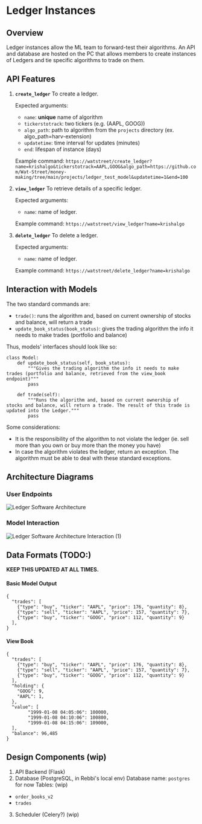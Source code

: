 # Ledger Instances

## Overview
Ledger instances allow the ML team to forward-test their algorithms. An API and database are hosted on the PC that allows members to create instances of Ledgers and tie specific algorithms to trade on them.

## API Features
1. **`create_ledger`**
    To create a ledger.

    Expected arguments:
    - `name`: **unique** name of algorithm
    - `tickerstotrack`: two tickers (e.g. (AAPL, GOOG))
    - `algo_path`: path to algorithm from the `projects` directory (ex. algo_path=harv-extension)
    - `updatetime`: time interval for updates (minutes)
    - `end`: lifespan of instance (days)

    Example command: `https://watstreet/create_ledger?name=krishalgo&tickerstotrack=AAPL,GOOG&algo_path=https://github.com/Wat-Street/money-making/tree/main/projects/ledger_test_model&updatetime=1&end=100`

2. **`view_ledger`**
    To retrieve details of a specific ledger.

    Expected arguments:
    - `name`: name of ledger.

    Example command: `https://watstreet/view_ledger?name=krishalgo`

3. **`delete_ledger`**
    To delete a ledger.

    Expected arguments:
    - `name`: name of ledger.
  
    Example command: `https://watstreet/delete_ledger?name=krishalgo`

## Interaction with Models
The two standard commands are:
- `trade()`: runs the algorithm and, based on current ownership of stocks and balance, will return a trade
- `update_book_status(book_status)`: gives the trading algorithm the info it needs to make trades (portfolio and balance)

Thus, models' interfaces should look like so:
```
class Model:
    def update_book_status(self, book_status):
        """Gives the trading algorithm the info it needs to make trades (portfolio and balance, retrieved from the view_book endpoint)"""
        pass

    def trade(self):
        """Runs the algorithm and, based on current ownership of stocks and balance, will return a trade. The result of this trade is updated into the Ledger."""
        pass
```

Some considerations:
- It is the responsibility of the algorithm to not violate the ledger (ie. sell more than you own or buy more than the money you have)
- In case the algorithm violates the ledger, return an exception. The algorithm must be able to deal with these standard exceptions. 

## Architecture Diagrams
### User Endpoints
![Ledger Software Architecture](https://github.com/user-attachments/assets/2a9cac2a-7bd0-446c-8cdb-fec982467540)

### Model Interaction
![Ledger Software Architecture Interaction (1)](https://github.com/user-attachments/assets/34e724dd-d48e-419f-b9f0-fefa9386c170)

## Data Formats (TODO:)
**KEEP THIS UPDATED AT ALL TIMES.** 
#### Basic Model Output
```
{
  "trades": [
    {"type": "buy", "ticker": "AAPL", "price": 176, "quantity": 8},
    {"type": "sell", "ticker": "AAPL", "price": 157, "quantity": 7},
    {"type": "buy", "ticker": "GOOG", "price": 112, "quantity": 9}
  ],
}
```


#### View Book
```
{
  "trades": [
    {"type": "buy", "ticker": "AAPL", "price": 176, "quantity": 8},
    {"type": "sell", "ticker": "AAPL", "price": 157, "quantity": 7},
    {"type": "buy", "ticker": "GOOG", "price": 112, "quantity": 9}
  ],
  "holding": {
    "GOOG": 9,
    "AAPL": 1,
  },
  "value": [
        "1999-01-08 04:05:06": 100000,
        "1999-01-08 04:10:06": 100800,
        "1999-01-08 04:15:06": 109000,
  ],
  "balance": 96,485
}
```

## Design Components (wip)
1. API Backend (Flask)
2. Database (PostgreSQL, in Rebbi's local env)
Database name: `postgres` for now
Tables: (wip)
- `order_books_v2`
- `trades`
3. Scheduler (Celery?) (wip)






